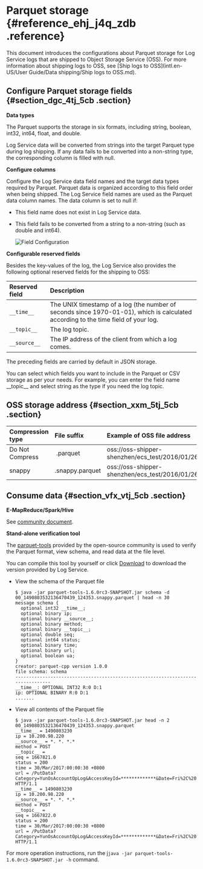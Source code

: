 # Parquet storage {#reference_ehj_j4q_zdb .reference}

This document introduces the configurations about Parquet storage for Log Service logs that are shipped to Object Storage Service \(OSS\). For more information about shipping logs to OSS, see [Ship logs to OSS](intl.en-US/User Guide/Data shipping/Ship logs to OSS.md).

## Configure Parquet storage fields {#section_dgc_4tj_5cb .section}

**Data types**

The Parquet supports the storage in six formats, including string, boolean, int32, int64, float, and double.

Log Service data will be converted from strings into the target Parquet type during log shipping. If any data fails to be converted into a non-string type, the corresponding column is filled with null.

**Configure columns**

Configure the Log Service data field names and the target data types required by Parquet. Parquet data is organized according to this field order when being shipped. The Log Service field names are used as the Parquet data column names. The data column is set to null if:

-   This field name does not exist in Log Service data.
-   This field fails to be converted from a string to a non-string \(such as double and int64\).

    ![](images/5812_en-US.png "Field Configuration")


**Configurable reserved fields**

Besides the key-values of the log, the Log Service also provides the following optional reserved fields for the shipping to OSS:

|Reserved field|Description|
|:-------------|:----------|
|`__time__`|The UNIX timestamp of a log \(the number of seconds since 1970-01-01\), which is calculated according to the time field of your log.|
|`__topic__`|The log topic.|
|`__source__`|The IP address of the client from which a log comes.|

The preceding fields are carried by default in JSON storage.

You can select which fields you want to include in the Parquet or CSV storage as per your needs. For example, you can enter the field name \_\_topic\_\_ and select string as the type if you need the log topic.

## OSS storage address {#section_xxm_5tj_5cb .section}

|Compression type|File suffix|Example of OSS file address|
|:---------------|:----------|:--------------------------|
|Do Not Compress| .parquet |oss://oss-shipper-shenzhen/ecs\_test/2016/01/26/20/54\_1453812893059571256\_937.parquet|
|snappy|.snappy.parquet|oss://oss-shipper-shenzhen/ecs\_test/2016/01/26/20/54\_1453812893059571256\_937.snappy.parquet|

## Consume data {#section_vfx_vtj_5cb .section}

**E-MapReduce/Spark/Hive**

See [community document](https://cwiki.apache.org//confluence/display/Hive/LanguageManual+DDL).

**Stand-alone verification tool**

The [parquet-tools](https://github.com/apache/parquet-mr/tree/master/parquet-tools?spm=0.0.0.0.dIDapW) provided by the open-source community is used to verify the Parquet format, view schema, and read data at the file level.

You can compile this tool by yourself or click [Download](http://logservice-resource.oss-cn-shanghai.aliyuncs.com/tools/parquet-tools-1.6.0rc3-SNAPSHOT.jar) to download the version provided by Log Service.

-   View the schema of the Parquet file

    ```
    $ java -jar parquet-tools-1.6.0rc3-SNAPSHOT.jar schema -d 00_1490803532136470439_124353.snappy.parquet | head -n 30
    message schema {
      optional int32 __time__;
      optional binary ip;
      optional binary __source__;
      optional binary method;
      optional binary __topic__;
      optional double seq;
      optional int64 status;
      optional binary time;
      optional binary url;
      optional boolean ua;
    }
    creator: parquet-cpp version 1.0.0
    file schema: schema
    --------------------------------------------------------------------------------
    __time__: OPTIONAL INT32 R:0 D:1
    ip: OPTIONAL BINARY R:0 D:1
    .......
    ```

-   View all contents of the Parquet file

    ```
    $ java -jar parquet-tools-1.6.0rc3-SNAPSHOT.jar head -n 2 00_1490803532136470439_124353.snappy.parquet
    __time__ = 1490803230
    ip = 10.200.98.220
    __source__ = *. *. *.*
    method = POST
    __topic__ =
    seq = 1667821.0
    status = 200
    time = 30/Mar/2017:00:00:30 +0800
    url = /PutData? Category=YunOsAccountOpLog&AccessKeyId=*************&Date=Fri%2C%2028%20Jun%202013%2006%3A53%3A30%20GMT&Topic=raw&Signature=********************************* HTTP/1.1
    __time__ = 1490803230
    ip = 10.200.98.220
    __source__ = *. *. *.*
    method = POST
    __topic__ =
    seq = 1667822.0
    status = 200
    time = 30/Mar/2017:00:00:30 +0800
    url = /PutData? Category=YunOsAccountOpLog&AccessKeyId=*************&Date=Fri%2C%2028%20Jun%202013%2006%3A53%3A30%20GMT&Topic=raw&Signature=********************************* HTTP/1.1
    ```


For more operation instructions, run the j`java -jar parquet-tools-1.6.0rc3-SNAPSHOT.jar -h` command.

